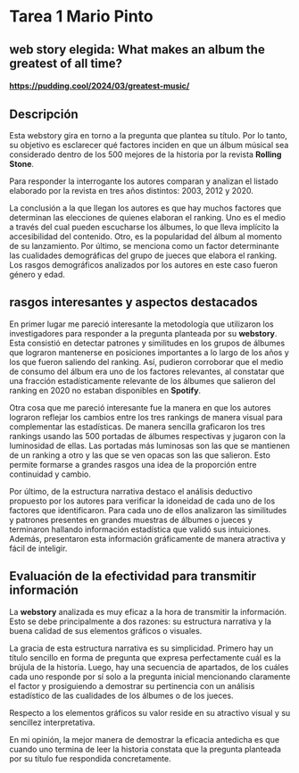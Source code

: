 # Tarea 1 Mario Pinto 
## web story elegida: What makes an album the greatest of all time?
#### **https://pudding.cool/2024/03/greatest-music/**
## **Descripción**
Esta webstory gira en torno a la pregunta que plantea su título. Por lo tanto, su objetivo es esclarecer qué factores inciden en que un álbum músical sea considerado dentro de los 500 mejores de la historia por la revista **Rolling Stone**. 

Para responder la interrogante los autores comparan y analizan el listado elaborado por la revista en tres años distintos: 2003, 2012 y 2020.

La conclusión a la que llegan los autores es que hay muchos factores que determinan las elecciones de quienes elaboran el ranking. Uno es el medio a través del cual pueden escucharse los álbumes, lo que lleva implícito la accesibilidad del contenido. Otro, es la popularidad del álbum al momento de su lanzamiento. Por último, se menciona como un factor determinante las cualidades demográficas del grupo de jueces que elabora el ranking. Los rasgos demográficos analizados por los autores en este caso fueron género y edad.

## **rasgos interesantes y aspectos destacados**
En primer lugar me pareció interesante la metodología que utilizaron los investigadores para responder a la pregunta planteada por su **webstory**. Esta consistió en detectar patrones y similitudes en los grupos de álbumes que lograron mantenerse en posiciones importantes a lo largo de los años y los que fueron saliendo del ranking. Así, pudieron corroborar que el medio de consumo del álbum era uno de los factores relevantes, al constatar  que una fracción estadísticamente relevante de los álbumes que salieron del ranking en 2020 no estaban disponibles en **Spotify**. 

Otra cosa que me pareció interesante fue la manera en que los autores lograron reflejar los cambios entre los tres rankings de manera visual para complementar las estadísticas. De manera sencilla graficaron los tres rankings usando las 500 portadas de álbumes respectivas y jugaron con la luminosidad de ellas. Las portadas más luminosas son las que se mantienen de un ranking a otro y las que se ven opacas son las que salieron. Esto permite formarse a grandes rasgos una idea de la proporción entre continuidad y cambio.

Por último, de la estructura narrativa destaco el análisis deductivo propuesto por los autores para verificar la idoneidad de cada uno de los factores que identificaron. Para cada uno de ellos analizaron las similitudes y patrones presentes en grandes muestras de álbumes o jueces y terminaron hallando información estadística que validó sus intuiciones. Además, presentaron esta información gráficamente de manera atractiva y fácil de inteligir. 

## **Evaluación de la efectividad para transmitir información**
La **webstory** analizada es muy eficaz a la hora de transmitir la información. Esto se debe principalmente a dos razones: su estructura narrativa y la buena calidad de sus elementos gráficos o visuales.

La gracia de esta estructura narrativa es su simplicidad. Primero hay un título sencillo en forma de pregunta que expresa perfectamente cuál es la brújula de la historia. Luego, hay una secuencia de apartados, de los cuáles cada uno responde por sí solo a la pregunta inicial mencionando claramente el factor y prosiguiendo a demostrar su pertinencia con un análisis estadístico de las cualidades de los álbumes o de los jueces.

Respecto a los elementos gráficos su valor reside en su atractivo visual y su sencillez interpretativa.

En mi opinión, la mejor manera de demostrar la eficacia antedicha es que cuando uno termina de leer la historia constata que la pregunta planteada por su título fue respondida concretamente. 




